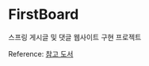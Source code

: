 # FirstBoard
스프링 게시글 및 댓글 웹사이트 구현 프로젝트

Reference: 
<a href = "https://www.yes24.com/Product/Goods/119952151"> 참고 도서
